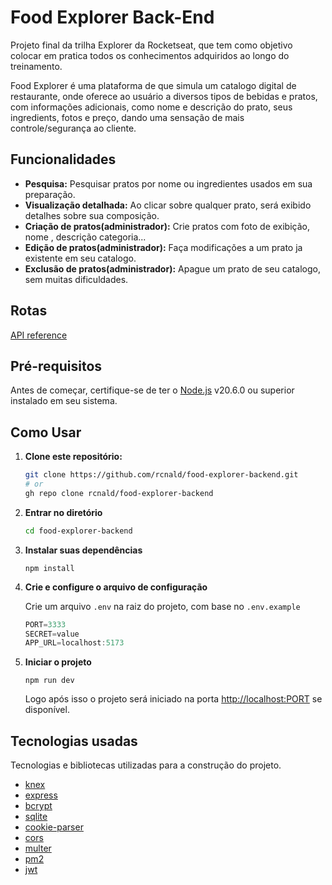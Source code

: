# Food Explorer Back-End

Projeto final da trilha Explorer da Rocketseat, que tem como objetivo colocar em pratica todos os conhecimentos adquiridos ao longo do treinamento. 

Food Explorer é uma plataforma de que simula um catalogo digital de restaurante, onde oferece ao usuário a diversos tipos de bebidas e pratos, com informações adicionais, como nome e descrição do prato, seus ingredients, fotos e preço, dando uma sensação de mais controle/segurança ao cliente.

## Funcionalidades

- **Pesquisa:** Pesquisar pratos por nome ou ingredientes usados em sua preparação.
- **Visualização detalhada:** Ao clicar sobre qualquer prato, será exibido detalhes sobre sua composição.
- **Criação de pratos(administrador):** Crie pratos com foto de exibição, nome , descrição categoria...
- **Edição de pratos(administrador):** Faça modificações a um prato ja existente em seu catalogo.
- **Exclusão de pratos(administrador):** Apague um prato de seu catalogo, sem muitas dificuldades.

## Rotas

[API reference](./client.http)

## Pré-requisitos

Antes de começar, certifique-se de ter o [Node.js](https://nodejs.org/) v20.6.0 ou superior instalado em seu sistema.

## Como Usar

1. **Clone este repositório:**
   ```bash
   git clone https://github.com/rcnald/food-explorer-backend.git
   # or
   gh repo clone rcnald/food-explorer-backend
   ```
2. **Entrar no diretório**
    ```bash
    cd food-explorer-backend
    ```
  
3. **Instalar suas dependências**
   
    ```
    npm install
    ```
4. **Crie e configure o arquivo de configuração**

    Crie um arquivo `.env` na raiz do projeto, com base no `.env.example`

    ```ts
    PORT=3333
    SECRET=value
    APP_URL=localhost:5173
    ```
5. **Iniciar o projeto**
    ```
    npm run dev
    ```
    Logo após isso o projeto será iniciado na porta [http://localhost:PORT](http://localhost:PORT) se disponível.

## Tecnologias usadas
Tecnologias e bibliotecas utilizadas para a construção do projeto. 
- [knex](https://knexjs.org/)
- [express](https://expressjs.com/)
- [bcrypt](https://www.npmjs.com/package/bcrypt)
- [sqlite](https://www.sqlite.org/)
- [cookie-parser](https://www.npmjs.com/package/cookie-parser)
- [cors](https://developer.mozilla.org/en-US/docs/Web/HTTP/CORS)
- [multer](https://www.npmjs.com/package/multer)
- [pm2](https://pm2.keymetrics.io/)
- [jwt](https://jwt.io/)